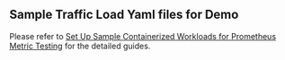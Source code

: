 ## Sample Traffic Load Yaml files for Demo
Please refer to [Set Up Sample Containerized Workloads for Prometheus Metric Testing](https://docs.aws.amazon.com/AmazonCloudWatch/latest/monitoring/ContainerInsights-Prometheus-Sample-Workloads.html) for the detailed guides.
